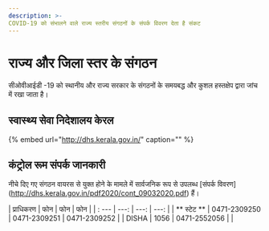 ```yaml
---
description: >-
COVID-19 को संभालने वाले राज्य स्तरीय संगठनों के संपर्क विवरण देता है संकट
---
```


# राज्य और जिला स्तर के संगठन

सीओवीआईडी ​​-19 को स्थानीय और राज्य सरकार के संगठनों के समयबद्ध और कुशल हस्तक्षेप द्वारा जांच में रखा जाता है।

## स्वास्थ्य सेवा निदेशालय केरल

{% embed url="http://dhs.kerala.gov.in/" caption="" %}

## कंट्रोल रूम संपर्क जानकारी

नीचे दिए गए संगठन वायरस से युक्त होने के मामले में सार्वजनिक रूप से उपलब्ध [संपर्क विवरण] (http://dhs.kerala.gov.in/pdf2020/cont_09032020.pdf) हैं।

| प्राधिकरण | फोन | फोन | फोन |
| : --- | ---: | ---: | ---: |
| ** स्टेट ** | 0471-2309250 | 0471-2309251 | 0471-2309252 |
| DISHA | 1056 | 0471-2552056 | |

